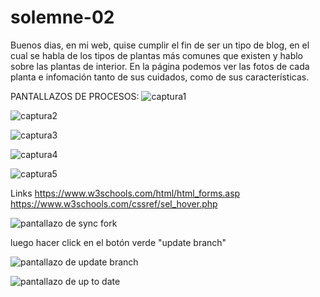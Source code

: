 # solemne-02
Buenos dias, en mi web, quise cumplir el fin de ser un tipo de blog, en el cual se habla de los tipos de plantas más comunes que existen y hablo sobre las plantas de interior. En la página podemos ver las fotos de cada planta e infomación tanto de sus cuidados, como de sus características.

PANTALLAZOS DE PROCESOS:
![captura1](./captura1.png)

![captura2](./captura2.png)

![captura3](./captura3.png)

![captura4](./captura4.png)

![captura5](./captura5.png)

Links
https://www.w3schools.com/html/html_forms.asp
https://www.w3schools.com/cssref/sel_hover.php


![pantallazo de sync fork](./github-sync-fork.jpg)

luego hacer click en el botón verde "update branch"

![pantallazo de update branch](./github-update-branch.jpg)

![pantallazo de up to date](./github-up-to-date.jpg)
